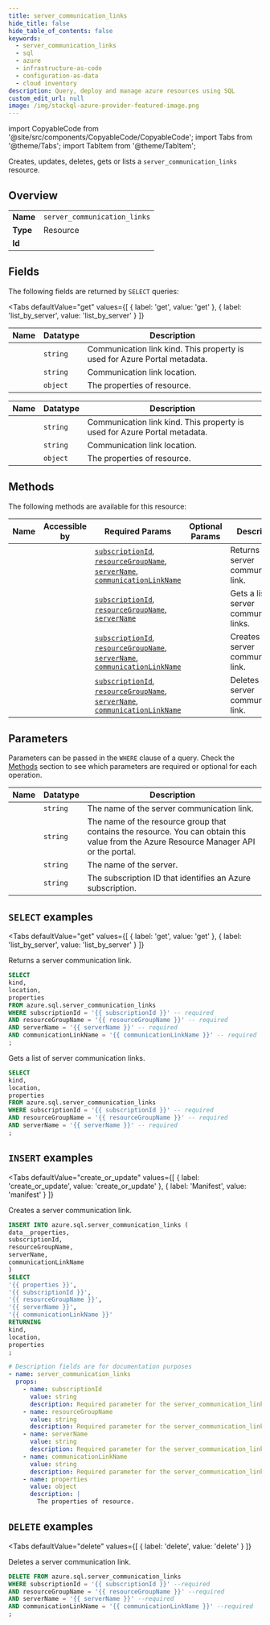 ```yaml
--- 
title: server_communication_links
hide_title: false
hide_table_of_contents: false
keywords:
  - server_communication_links
  - sql
  - azure
  - infrastructure-as-code
  - configuration-as-data
  - cloud inventory
description: Query, deploy and manage azure resources using SQL
custom_edit_url: null
image: /img/stackql-azure-provider-featured-image.png
---
```


import CopyableCode from '@site/src/components/CopyableCode/CopyableCode';
import Tabs from '@theme/Tabs';
import TabItem from '@theme/TabItem';

Creates, updates, deletes, gets or lists a <code>server_communication_links</code> resource.

## Overview
<table><tbody>
<tr><td><b>Name</b></td><td><code>server_communication_links</code></td></tr>
<tr><td><b>Type</b></td><td>Resource</td></tr>
<tr><td><b>Id</b></td><td><CopyableCode code="azure.sql.server_communication_links" /></td></tr>
</tbody></table>

## Fields

The following fields are returned by `SELECT` queries:

<Tabs
    defaultValue="get"
    values={[
        { label: 'get', value: 'get' },
        { label: 'list_by_server', value: 'list_by_server' }
    ]}
>
<TabItem value="get">

<table>
<thead>
    <tr>
    <th>Name</th>
    <th>Datatype</th>
    <th>Description</th>
    </tr>
</thead>
<tbody>
<tr>
    <td><CopyableCode code="kind" /></td>
    <td><code>string</code></td>
    <td>Communication link kind.  This property is used for Azure Portal metadata.</td>
</tr>
<tr>
    <td><CopyableCode code="location" /></td>
    <td><code>string</code></td>
    <td>Communication link location.</td>
</tr>
<tr>
    <td><CopyableCode code="properties" /></td>
    <td><code>object</code></td>
    <td>The properties of resource.</td>
</tr>
</tbody>
</table>
</TabItem>
<TabItem value="list_by_server">

<table>
<thead>
    <tr>
    <th>Name</th>
    <th>Datatype</th>
    <th>Description</th>
    </tr>
</thead>
<tbody>
<tr>
    <td><CopyableCode code="kind" /></td>
    <td><code>string</code></td>
    <td>Communication link kind.  This property is used for Azure Portal metadata.</td>
</tr>
<tr>
    <td><CopyableCode code="location" /></td>
    <td><code>string</code></td>
    <td>Communication link location.</td>
</tr>
<tr>
    <td><CopyableCode code="properties" /></td>
    <td><code>object</code></td>
    <td>The properties of resource.</td>
</tr>
</tbody>
</table>
</TabItem>
</Tabs>

## Methods

The following methods are available for this resource:

<table>
<thead>
    <tr>
    <th>Name</th>
    <th>Accessible by</th>
    <th>Required Params</th>
    <th>Optional Params</th>
    <th>Description</th>
    </tr>
</thead>
<tbody>
<tr>
    <td><a href="#get"><CopyableCode code="get" /></a></td>
    <td><CopyableCode code="select" /></td>
    <td><a href="#parameter-subscriptionId"><code>subscriptionId</code></a>, <a href="#parameter-resourceGroupName"><code>resourceGroupName</code></a>, <a href="#parameter-serverName"><code>serverName</code></a>, <a href="#parameter-communicationLinkName"><code>communicationLinkName</code></a></td>
    <td></td>
    <td>Returns a server communication link.</td>
</tr>
<tr>
    <td><a href="#list_by_server"><CopyableCode code="list_by_server" /></a></td>
    <td><CopyableCode code="select" /></td>
    <td><a href="#parameter-subscriptionId"><code>subscriptionId</code></a>, <a href="#parameter-resourceGroupName"><code>resourceGroupName</code></a>, <a href="#parameter-serverName"><code>serverName</code></a></td>
    <td></td>
    <td>Gets a list of server communication links.</td>
</tr>
<tr>
    <td><a href="#create_or_update"><CopyableCode code="create_or_update" /></a></td>
    <td><CopyableCode code="insert" /></td>
    <td><a href="#parameter-subscriptionId"><code>subscriptionId</code></a>, <a href="#parameter-resourceGroupName"><code>resourceGroupName</code></a>, <a href="#parameter-serverName"><code>serverName</code></a>, <a href="#parameter-communicationLinkName"><code>communicationLinkName</code></a></td>
    <td></td>
    <td>Creates a server communication link.</td>
</tr>
<tr>
    <td><a href="#delete"><CopyableCode code="delete" /></a></td>
    <td><CopyableCode code="delete" /></td>
    <td><a href="#parameter-subscriptionId"><code>subscriptionId</code></a>, <a href="#parameter-resourceGroupName"><code>resourceGroupName</code></a>, <a href="#parameter-serverName"><code>serverName</code></a>, <a href="#parameter-communicationLinkName"><code>communicationLinkName</code></a></td>
    <td></td>
    <td>Deletes a server communication link.</td>
</tr>
</tbody>
</table>

## Parameters

Parameters can be passed in the `WHERE` clause of a query. Check the [Methods](#methods) section to see which parameters are required or optional for each operation.

<table>
<thead>
    <tr>
    <th>Name</th>
    <th>Datatype</th>
    <th>Description</th>
    </tr>
</thead>
<tbody>
<tr id="parameter-communicationLinkName">
    <td><CopyableCode code="communicationLinkName" /></td>
    <td><code>string</code></td>
    <td>The name of the server communication link.</td>
</tr>
<tr id="parameter-resourceGroupName">
    <td><CopyableCode code="resourceGroupName" /></td>
    <td><code>string</code></td>
    <td>The name of the resource group that contains the resource. You can obtain this value from the Azure Resource Manager API or the portal.</td>
</tr>
<tr id="parameter-serverName">
    <td><CopyableCode code="serverName" /></td>
    <td><code>string</code></td>
    <td>The name of the server.</td>
</tr>
<tr id="parameter-subscriptionId">
    <td><CopyableCode code="subscriptionId" /></td>
    <td><code>string</code></td>
    <td>The subscription ID that identifies an Azure subscription.</td>
</tr>
</tbody>
</table>

## `SELECT` examples

<Tabs
    defaultValue="get"
    values={[
        { label: 'get', value: 'get' },
        { label: 'list_by_server', value: 'list_by_server' }
    ]}
>
<TabItem value="get">

Returns a server communication link.

```sql
SELECT
kind,
location,
properties
FROM azure.sql.server_communication_links
WHERE subscriptionId = '{{ subscriptionId }}' -- required
AND resourceGroupName = '{{ resourceGroupName }}' -- required
AND serverName = '{{ serverName }}' -- required
AND communicationLinkName = '{{ communicationLinkName }}' -- required
;
```
</TabItem>
<TabItem value="list_by_server">

Gets a list of server communication links.

```sql
SELECT
kind,
location,
properties
FROM azure.sql.server_communication_links
WHERE subscriptionId = '{{ subscriptionId }}' -- required
AND resourceGroupName = '{{ resourceGroupName }}' -- required
AND serverName = '{{ serverName }}' -- required
;
```
</TabItem>
</Tabs>


## `INSERT` examples

<Tabs
    defaultValue="create_or_update"
    values={[
        { label: 'create_or_update', value: 'create_or_update' },
        { label: 'Manifest', value: 'manifest' }
    ]}
>
<TabItem value="create_or_update">

Creates a server communication link.

```sql
INSERT INTO azure.sql.server_communication_links (
data__properties,
subscriptionId,
resourceGroupName,
serverName,
communicationLinkName
)
SELECT 
'{{ properties }}',
'{{ subscriptionId }}',
'{{ resourceGroupName }}',
'{{ serverName }}',
'{{ communicationLinkName }}'
RETURNING
kind,
location,
properties
;
```
</TabItem>
<TabItem value="manifest">

```yaml
# Description fields are for documentation purposes
- name: server_communication_links
  props:
    - name: subscriptionId
      value: string
      description: Required parameter for the server_communication_links resource.
    - name: resourceGroupName
      value: string
      description: Required parameter for the server_communication_links resource.
    - name: serverName
      value: string
      description: Required parameter for the server_communication_links resource.
    - name: communicationLinkName
      value: string
      description: Required parameter for the server_communication_links resource.
    - name: properties
      value: object
      description: |
        The properties of resource.
```
</TabItem>
</Tabs>


## `DELETE` examples

<Tabs
    defaultValue="delete"
    values={[
        { label: 'delete', value: 'delete' }
    ]}
>
<TabItem value="delete">

Deletes a server communication link.

```sql
DELETE FROM azure.sql.server_communication_links
WHERE subscriptionId = '{{ subscriptionId }}' --required
AND resourceGroupName = '{{ resourceGroupName }}' --required
AND serverName = '{{ serverName }}' --required
AND communicationLinkName = '{{ communicationLinkName }}' --required
;
```
</TabItem>
</Tabs>
